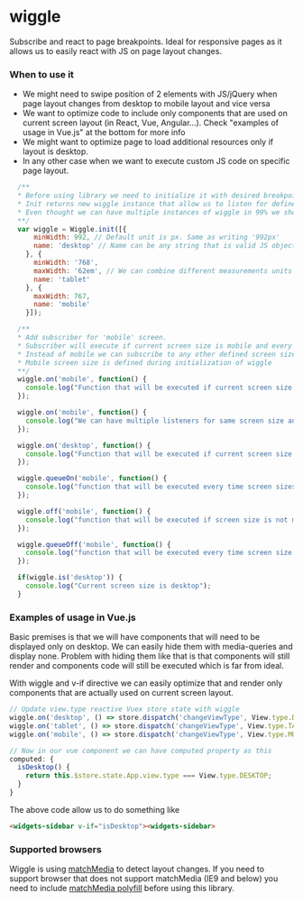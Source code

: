 # wiggle


Subscribe and react to page breakpoints.
Ideal for responsive pages as it allows us to easily react with JS on page layout changes.


### When to use it

- We might need to swipe position of 2 elements with JS/jQuery when page layout changes from desktop to mobile layout and vice versa
- We want to optimize code to include only components that are used on current screen layout (in React, Vue, Angular...). Check "examples of usage in Vue.js" at the bottom for more info
- We might want to optimize page to load additional resources only if layout is desktop.
- In any other case when we want to execute custom JS code on specific page layout.


```javascript
  /**
  * Before using library we need to initialize it with desired breakpoint.
  * Init returns new wiggle instance that allow us to listen for defined screens definitions
  * Even thought we can have multiple instances of wiggle in 99% we should have only one instance.
  **/
  var wiggle = Wiggle.init([{
      minWidth: 992, // Default unit is px. Same as writing '992px'
      name: 'desktop' // Name can be any string that is valid JS object property name and it have to be unique for each screen.
    }, {
      minWidth: '768',
      maxWidth: '62em', // We can combine different measurements units but it does not mean we should!
      name: 'tablet'
    }, {
      maxWidth: 767,
      name: 'mobile'
    }]);

  /**
  * Add subscriber for 'mobile' screen.
  * Subscriber will execute if current screen size is mobile and every time we switch from some other screens size to mobile.
  * Instead of mobile we can subscribe to any other defined screen size like 'desktop' or 'tablet'
  * Mobile screen size is defined during initialization of wiggle
  **/
  wiggle.on('mobile', function() {
    console.log("Function that will be executed if current screen size is mobile and every time screen sizes switches to mobile");
  });

  wiggle.on('mobile', function() {
    console.log("We can have multiple listeners for same screen size and each will be executed.");
  });

  wiggle.on('desktop', function() {
    console.log("Function that will be executed if current screen size is mobile and every time screen sizes switches to mobile.");
  });

  wiggle.queueOn('mobile', function() {
    console.log("function that will be executed every time screen sizes switches to mobile size");
  });

  wiggle.off('mobile', function() {
    console.log("function that will be executed if screen size is not mobile and every time screen size stops being mobile");
  });

  wiggle.queueOff('mobile', function() {
    console.log("function that will be executed every time screen size stops being mobile");
  });

  if(wiggle.is('desktop')) {
    console.log("Current screen size is desktop");
  }
```

### Examples of usage in Vue.js

Basic premises is that we will have components that will need to be displayed only on desktop.
We can easily hide them with media-queries and display none. Problem with hiding them like that is that components will
still render and components code will still be executed which is far from ideal.

With wiggle and v-if directive we can easily optimize that and render only components that are actually used on current screen layout.

```javascript
// Update view.type reactive Vuex store state with wiggle
wiggle.on('desktop', () => store.dispatch('changeViewType', View.type.DESKTOP));
wiggle.on('tablet', () => store.dispatch('changeViewType', View.type.TABLET));
wiggle.on('mobile', () => store.dispatch('changeViewType', View.type.MOBILE));

// Now in our vue component we can have computed property as this
computed: {
  isDesktop() {
    return this.$store.state.App.view.type === View.type.DESKTOP;
  }
}
```

The above code allow us to do something like


```html
<widgets-sidebar v-if="isDesktop"><widgets-sidebar>
```


### Supported browsers

Wiggle is using [matchMedia](https://developer.mozilla.org/en-US/docs/Web/API/Window/matchMedia) to detect layout changes.
If you need to support browser that does not support matchMedia (IE9 and below) you need to include [matchMedia polyfill](https://github.com/paulirish/matchMedia.js) before using this library.

